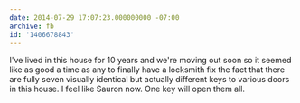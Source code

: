 ```yaml
---
date: 2014-07-29 17:07:23.000000000 -07:00
archive: fb
id: '1406678843'
---
```


I've lived in this house for 10 years and we're moving out soon so it seemed like as good a time as any to finally have a locksmith fix the fact that there are fully seven visually identical but actually different keys to various doors in this house. I feel like Sauron now. One key will open them all.
